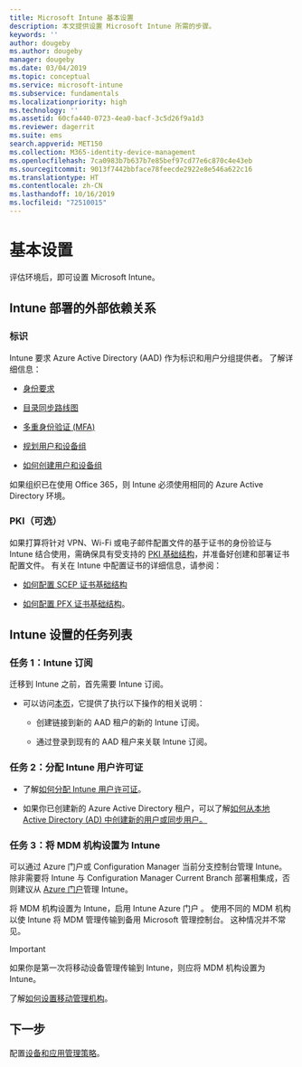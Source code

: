 ```yaml
---
title: Microsoft Intune 基本设置
description: 本文提供设置 Microsoft Intune 所需的步骤。
keywords: ''
author: dougeby
ms.author: dougeby
manager: dougeby
ms.date: 03/04/2019
ms.topic: conceptual
ms.service: microsoft-intune
ms.subservice: fundamentals
ms.localizationpriority: high
ms.technology: ''
ms.assetid: 60cfa440-0723-4ea0-bacf-3c5d26f9a1d3
ms.reviewer: dagerrit
ms.suite: ems
search.appverid: MET150
ms.collection: M365-identity-device-management
ms.openlocfilehash: 7ca0983b7b637b7e85bef97cd77e6c870c4e43eb
ms.sourcegitcommit: 9013f7442bbface78feecde2922e8e546a622c16
ms.translationtype: HT
ms.contentlocale: zh-CN
ms.lasthandoff: 10/16/2019
ms.locfileid: "72510015"
---
```

# <a name="basic-setup"></a>基本设置

评估环境后，即可设置 Microsoft Intune。

## <a name="external-dependencies-for-an-intune-deployment"></a>Intune 部署的外部依赖关系

### <a name="identity"></a>标识

Intune 要求 Azure Active Directory (AAD) 作为标识和用户分组提供者。 了解详细信息：

- [身份要求](https://docs.microsoft.com/azure/active-directory/active-directory-hybrid-identity-design-considerations-overview#design-considerations-overview)

- [目录同步路线图](https://docs.microsoft.com/azure/active-directory/active-directory-hybrid-identity-design-considerations-directory-sync-requirements)

- [多重身份验证 (MFA)](https://docs.microsoft.com/azure/active-directory/authentication/concept-mfa-howitworks)

- [规划用户和设备组](users-add.md)

- [如何创建用户和设备组](groups-get-started.md)

如果组织已在使用 Office 365，则 Intune 必须使用相同的 Azure Active Directory 环境。

### <a name="pki-optional"></a>PKI（可选）

如果打算将针对 VPN、Wi-Fi 或电子邮件配置文件的基于证书的身份验证与 Intune 结合使用，需确保具有受支持的 [PKI 基础结构](../protect/certificates-configure.md)，并准备好创建和部署证书配置文件。 有关在 Intune 中配置证书的详细信息，请参阅：

- [如何配置 SCEP 证书基础结构](/intune/certificates-scep-configure)

- [如何配置 PFX 证书基础结构](/intune/certficates-pfx-configure)。


## <a name="task-list-for-an-intune-setup"></a>Intune 设置的任务列表

### <a name="task-1-intune-subscription"></a>任务 1：Intune 订阅

迁移到 Intune 之前，首先需要 Intune 订阅。

- 可以访问[本页](https://admin.microsoft.com/Signup/Signup.aspx?OfferId=40BE278A-DFD1-470a-9EF7-9F2596EA7FF9&dl=INTUNE_A&ali=1#0)，它提供了执行以下操作的相关说明：

  - 创建链接到新的 AAD 租户的新的 Intune 订阅。

  - 通过登录到现有的 AAD 租户来关联 Intune 订阅。

### <a name="task-2-assign-intune-user-licenses"></a>任务 2：分配 Intune 用户许可证

- 了解[如何分配 Intune 用户许可证](licenses-assign.md)。

- 如果你已创建新的 Azure Active Directory 租户，可以了解[如何从本地 Active Directory (AD) 中创建新的用户或同步用户。](https://docs.microsoft.com/azure/active-directory/connect/active-directory-aadconnect)

### <a name="task-3-set-your-mdm-authority-to-intune"></a>任务 3：将 MDM 机构设置为 Intune

可以通过 Azure 门户或 Configuration Manager 当前分支控制台管理 Intune。 除非需要将 Intune 与 Configuration Manager Current Branch 部署相集成，否则建议从 [Azure 门户](https://portal.azure.com)管理 Intune。

将 MDM 机构设置为 Intune，启用 Intune Azure 门户  。 使用不同的 MDM 机构以使 Intune 将 MDM 管理传输到备用 Microsoft 管理控制台。 这种情况并不常见。

> [!IMPORTANT]
> 如果你是第一次将移动设备管理传输到 Intune，则应将 MDM 机构设置为 Intune。

了解[如何设置移动管理机构](mdm-authority-set.md)。

## <a name="next-step"></a>下一步

配置[设备和应用管理策略](../migration-guide-configure-policies.md)。
